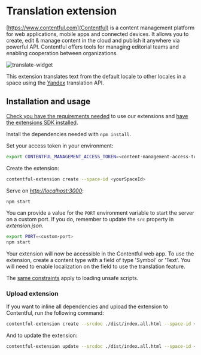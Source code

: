 # Translation extension

[https://www.contentful.com](Contentful) is a content management platform for web applications, mobile apps and connected devices. It allows you to create, edit & manage content in the cloud and publish it anywhere via powerful API. Contentful offers tools for managing editorial teams and enabling cooperation between organizations.

![translate-widget](http://contentful.github.io/extensions/assets/translate-widget.png)

This extension translates text from the default locale to other locales in a space using the [Yandex](https://translate.yandex.com/) translation API.

## Installation and usage

[Check you have the requirements needed](../README.md#extensions-samples) to use our extensions and [have the extensions SDK installed](https://github.com/contentful/ui-extensions-sdk).

Install the dependencies needed with `npm install`.

Set your access token in your environment:

```bash
export CONTENTFUL_MANAGEMENT_ACCESS_TOKEN=<content-management-access-token>
```

Create the extension:

```bash
contentful-extension create --space-id <yourSpaceId>
```

Serve on _<http://localhost:3000>_:

```bash
npm start
```

You can provide a value for the `PORT` environment variable to start the server on a custom port. If you do, remember to update the `src` property in _extension.json_.

```bash
export PORT=<custom-port>
npm start
```

Your extension will now be accessible in the Contentful web app. To use the extension, create a content type with a field of type 'Symbol' or 'Text'. You will need to enable localization on the field to use the translation feature.

The [same constraints](../README.md#debugging-on-your-local-environment) apply to loading unsafe scripts.

### Upload extension

If you want to inline all dependencies and upload the extension to Contentful, run the following command:

```bash
contentful-extension create --srcdoc ./dist/index.all.html --space-id <space-id> --force
```

And to update the extension:

```bash
contentful-extension update --srcdoc ./dist/index.all.html --space-id <space-id> --force
```
